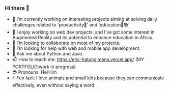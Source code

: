 ### Hi there 👋
- 🔭 I’m currently working on interesting projects aiming at solving daily challenges related to 'productivity🎯' and 'education🏅📚'
- 🌱 I enjoy working on web dev projects, and I've got some interest in Augmented Reality and its potential to enhance education in Africa.
- 👯 I’m looking to collaborate on most of my projects.
- 🤔 I’m looking for help with web and mobile app development.
- 💬 Ask me about Python and Java.
- 📫 How to reach me: https://eric-hatungimana.vercel.app/ (MY PORTFOLIO:work in progress)
- 😎 Pronouns: He/Him
- ⚡ Fun fact: I love animals and small kids because they can communicate effectively, even without saying a word.

<!--
**HATUNGIMANA/HATUNGIMANA** is a ✨ _special_ ✨ repository because its `README.md` (this file) appears on your GitHub profile.
-->
